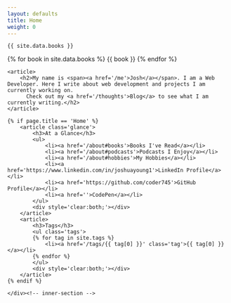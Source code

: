 ```yaml
---
layout: defaults
title: Home
weight: 0
---
```

<section class='home'>
    <div class='inner-section'>


    {{ site.data.books }}
{% for book in site.data.books %}
    {{ book }}
{% endfor %}


    <article>
        <h2>My name is <span><a href='/me'>Josh</a></span>. I am a Web Developer. Here I write about web development and projects I am currently working on.
          Check out my <a href='/thoughts'>Blog</a> to see what I am currently writing.</h2>
    </article>

    {% if page.title == 'Home' %}
        <article class='glance'>
            <h3>At a Glance</h3>
            <ul>
                <li><a href='/about#books'>Books I've Read</a></li>
                <li><a href='/about#podcasts'>Podcasts I Enjoy</a></li>
                <li><a href='/about#hobbies'>My Hobbies</a></li>
                <li><a href='https://www.linkedin.com/in/joshuayoung1'>LinkedIn Profile</a></li>
                <li><a href='https://github.com/coder745'>GitHub Profile</a></li>
                <li><a href=''>CodePen</a></li>
            </ul>
            <div style='clear:both;'></div>
        </article>
        <article>
            <h3>Tags</h3>
            <ul class='tags'>
            {% for tag in site.tags %}
                <li><a href='/tags/{{ tag[0] }}' class='tag'>{{ tag[0] }}</a></li>
            {% endfor %}
            </ul>
            <div style='clear:both;'></div>
        </article>
    {% endif %}

    </div><!-- inner-section -->
</section>